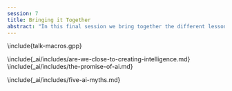 ```yaml
---
session: 7
title: Bringing it Together
abstract: "In this final session we bring together the different lessons learned about the new wave of technologies."
---
```


\include{talk-macros.gpp}


\include{_ai/includes/are-we-close-to-creating-intelligence.md}
\include{_ai/includes/the-promise-of-ai.md} 
<!-- See the great AI fallacy -->
\include{_ai/includes/five-ai-myths.md}
